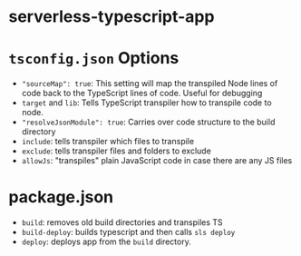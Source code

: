 # serverless-typescript-app

# `tsconfig.json` Options
* `"sourceMap": true`: This setting will map the transpiled Node lines of code back to the TypeScript lines of code. Useful for debugging
* `target` and `lib`: Tells TypeScript transpiler how to transpile code to node.
* `"resolveJsonModule": true`: Carries over code structure to the build directory
* `include`: tells transpiler which files to transpile
* `exclude`: tells transpiler files and folders to exclude
* `allowJs`: "transpiles" plain JavaScript code in case there are any JS files

# package.json
* `build`: removes old build directories and transpiles TS
* `build-deploy`: builds typescript and then calls `sls deploy`
* `deploy`: deploys app from the `build` directory.
